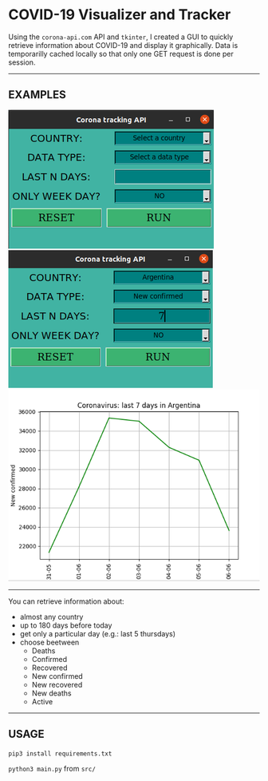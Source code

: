 # COVID-19 Visualizer and Tracker

Using the <code>corona-api.com</code> API and <code>tkinter</code>, I created a GUI to quickly retrieve information about COVID-19 and display it graphically. Data is temporarilly cached locally so that only one GET request is done per session.

---

## EXAMPLES

![alt text](/data/img/menu1.png)
![alt text](/data/img/menu2.png)
![alt text](/data/img/results.png)

---

You can retrieve information about:

  <ul>
<li>almost any country</li>
<li>up to 180 days before today</li>
<li> get only a particular day (e.g.: last 5 thursdays)</li>
    
<li> choose beetween 
  <ul>
    <li>Deaths</li>
    <li>Confirmed</li>
    <li>Recovered</li>
    <li>New confirmed</li>
    <li>New recovered</li>
    <li>New deaths</li>
    <li>Active</li>  
    </ul>
  </li>
</ul>

  -----
  
  ## USAGE
  
  <code>pip3 install requirements.txt</code>
  
  <code>python3 main.py</code> from <code>src/</code>
  


